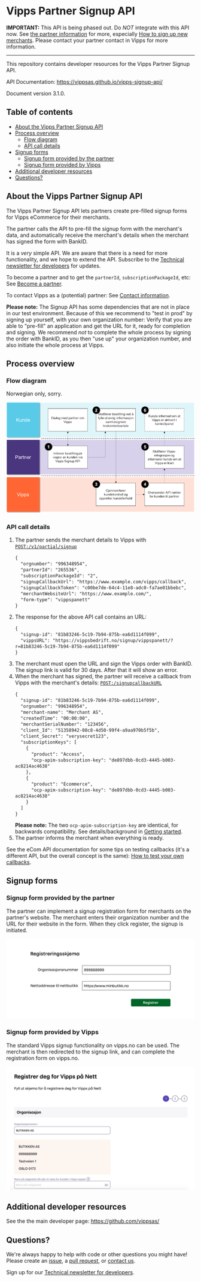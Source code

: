 # Vipps Partner Signup API

**IMPORTANT:** This API is being phased out. Do _*NOT*_ integrate with this API now.
See
[the partner information](https://github.com/vippsas/vipps-partner)
for more, especially
[How to sign up new merchants](https://github.com/vippsas/vipps-partner#how-to-sign-up-new-merchants).
Please contact your partner contact in Vipps for more information.

----

This repository contains developer resources for the Vipps Partner Signup API.

API Documentation: https://vippsas.github.io/vipps-signup-api/

Document version 3.1.0.

## Table of contents

* [About the Vipps Partner Signup API](#about-the-vipps-partner-signup-api)
* [Process overview](#process-overview)
  + [Flow diagram](#flow-diagram)
  + [API call details](#api-call-details)
* [Signup forms](#signup-forms)
  + [Signup form provided by the partner](#signup-form-provided-by-the-partner)
  + [Signup form provided by Vipps](#signup-form-provided-by-vipps)
* [Additional developer resources](#additional-developer-resources)
* [Questions?](#questions-)

## About the Vipps Partner Signup API

The Vipps Partner Signup API lets partners create pre-filled signup forms for Vipps
eCommerce for their merchants.

The partner calls the API to pre-fill the signup form with the merchant's data,
and automatically receive the merchant's details when the merchant has signed
the form with BankID.

It is a _very_ simple API. We are aware that there is a need for more functionality,
and we hope to extend the API. Subscribe to the
[Technical newsletter for developers](https://github.com/vippsas/vipps-developers/tree/master/newsletters)
for updates.

To become a partner and to get the `partnerId`, `subscriptionPackageId`, etc: See
[Become a partner](https://vipps.no/developer/bli-partner/).

To contact Vipps as a (potential) partner: See
[Contact information](https://github.com/vippsas/vipps-developers/blob/master/contact.md).

**Please note:** The Signup API has some dependencies that are not in place
in our test environment. Because of this we recommend to "test in prod" by
signing up yourself, with your own organization number: Verify that you are
able to "pre-fill" an application and get the URL for it, ready for completion
and signing. We recommend _not_ to complete the whole process by signing the
order with BankID, as you then "use up" your organization number, and also
initiate the whole process at Vipps.

## Process overview

### Flow diagram

Norwegian only, sorry.

![Signup flow](images/vipps_signup_via_partner.png)

### API call details

1. The partner sends the merchant details to Vipps with
   [`POST:/v1/partial/signup`](https://vippsas.github.io/vipps-signup-api/#/Signup/partialSignup)
   ```
   {
     "orgnumber": "996348954",
     "partnerId": "265536",
     "subscriptionPackageId": "2",
     "signupCallbackUrl": "https://www.example.com/vipps/callback",
     "signupCallbackToken": "c00be7de-64c4-11e8-adc0-fa7ae01bbebc",
     "merchantWebsiteUrl": "https://www.example.com/",
     "form-type": "vippspanett"
   }
   ```
2. The response for the above API call contains an URL:
   ```
   {
     "signup-id": "81b83246-5c19-7b94-875b-ea6d1114f099",
     "vippsURL": "https://vippsbedrift.no/signup/vippspanett/?r=81b83246-5c19-7b94-875b-ea6d1114f099"
   }   
   ```
3. The merchant must open the URL and sign the Vipps order with BankID.
   The signup link is valid for 30 days. After that it will show an error.
4. When the merchant has signed, the partner will receive a callback from
   Vipps with the merchant's details:
   [`POST:/signupcallbackURL`](https://vippsas.github.io/vipps-signup-api/#/Signup%20Callback/callback)
   ```
   {
     "signup-id": "81b83246-5c19-7b94-875b-ea6d1114f099",
     "orgnumber": "996348954",
     "merchant-name": "Merchant AS",
     "createdTime": "00:00:00",
     "merchantSerialNumber": "123456",
     "client_Id": "51358942-08c8-4d50-99f4-a9aa970b5f5b",
     "client_Secret": "verysecret123",
     "subscriptionKeys": [
       {
         "product": "Access",
         "ocp-apim-subscription-key": "de897dbb-0cd3-4445-b003-ac8214ac4638"
       },
       {
         "product": "Ecommerce",
         "ocp-apim-subscription-key": "de897dbb-0cd3-4445-b003-ac8214ac4638"
       }
     ]
   }   
   ```
   **Please note:** The two `ocp-apim-subscription-key` are identical, for
   backwards compatibility. See details/background in
   [Getting started](https://github.com/vippsas/vipps-developers/blob/master/vipps-getting-started.md#api-products).
5. The partner informs the merchant when everything is ready.

See the eCom API documentation for some tips on testing callbacks (it's a different API, but the overall concept is the same):
[How to test your own callbacks](https://github.com/vippsas/vipps-ecom-api/blob/master/vipps-ecom-api.md#how-to-test-your-own-callbacks).

## Signup forms

### Signup form provided by the partner

The partner can implement a signup registration form for merchants on the
partner's website. The merchant enters their organization number and the URL
for their website in the form. When they click register, the signup is initiated.

![Vipps signup registration](images/vipps-signup-registration.png)

### Signup form provided by Vipps

The standard Vipps signup functionality on vipps.no can be used.
The merchant is then redirected to the signup link, and can complete the
registration form on vipps.no.

![Vipps signup registration form](images/vipps-signup-registration-form.png)

## Additional developer resources

See the the main developer page: https://github.com/vippsas/

## Questions?

We're always happy to help with code or other questions you might have!
Please create an [issue](https://github.com/vippsas/vipps-signup-api/issues),
a [pull request](https://github.com/vippsas/vipps-signup-api/pulls),
or [contact us](https://github.com/vippsas/vipps-developers/blob/master/contact.md).

Sign up for our [Technical newsletter for developers](https://github.com/vippsas/vipps-developers/tree/master/newsletters).
